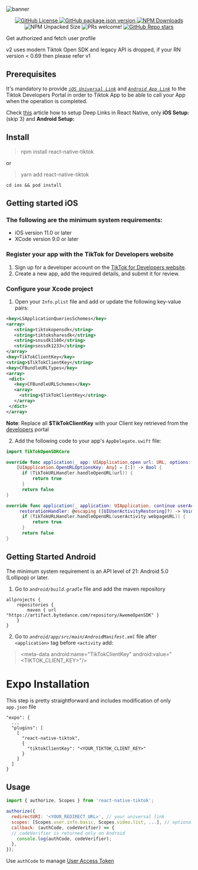 
![banner](https://i.ibb.co/ZRQLsTq8/banner.webp)



<p align="center">
	<a href="https://github.com/Lg0gs/react-native-tiktok/blob/HEAD/LICENSE">
		<img alt="GitHub License" src="https://img.shields.io/github/license/Lg0gs/react-native-tiktok" />
	</a>
	<a href="https://github.com/Lg0gs/react-native-tiktok/releases">
		<img alt="GitHub package.json version" src="https://img.shields.io/github/package-json/v/Lg0gs/react-native-tiktok" />
	</a>
	<a href="https://www.npmjs.com/package/react-native-tiktok">
		<img alt="NPM Downloads" src="https://img.shields.io/npm/dm/react-native-tiktok?color=00bcd4" />
	</a>
	<img alt="NPM Unpacked Size" src="https://img.shields.io/npm/unpacked-size/react-native-tiktok?color=orange">
    <img src="https://img.shields.io/badge/PRs-welcome-brightgreen.svg?color=ab47bc" alt="PRs welcome!" />
	<a href="https://github.com/Lg0gs/react-native-tiktok/stargazers">
		<img alt="GitHub Repo stars" src="https://img.shields.io/github/stars/Lg0gs/react-native-tiktok">
	</a>
</p>



Get authorized and fetch user profile

v2 uses modern Tiktok Open SDK and legacy API is dropped, if your RN version < 0.69 then please refer v1

## Prerequisites
It's mandatory to provide [*`iOS Universal Link`*](https://developer.apple.com/documentation/xcode/allowing-apps-and-websites-to-link-to-your-content/) and [*`Android App Link`*](https://developer.android.com/training/app-links) to the Tiktok Developers Portal in order to Tiktok App to be able to call your App when the operation is completed.

Check [this](https://medium.com/@fashad.ahmed20/how-to-implement-universal-links-in-react-native-19a424db4dcf) article how to setup Deep Links in React Native, only **iOS Setup:** (skip 3) and **Android Setup:**

## Install

> npm install react-native-tiktok

or

> yarn add react-native-tiktok


`cd ios && pod install`

## Getting started iOS

### The following are the minimum system requirements:

-   iOS version 11.0 or later
-   XCode version 9.0 or later

### Register your app with the TikTok for Developers website

1.  Sign up for a developer account on the  [TikTok for Developers website](https://developers.tiktok.com/).
2.  Create a new app, add the required details, and submit it for review.

### Configure your Xcode project

 1. Open your  `Info.plist`  file and add or update the following key-value pairs:
 ```xml
<key>LSApplicationQueriesSchemes</key>
<array>
    <string>tiktokopensdk</string>
    <string>tiktoksharesdk</string>
    <string>snssdk1180</string>
    <string>snssdk1233</string>
</array>
<key>TikTokClientKey</key>
<string>$TikTokClientKey</string>
<key>CFBundleURLTypes</key>
<array>
  <dict>
    <key>CFBundleURLSchemes</key>
    <array>
      <string>$TikTokClientKey</string>
    </array>
  </dict>
</array>
```

**Note**: Replace all **$TikTokClientKey** with your Client key retrieved from the [developers](https://developers.tiktok.com/) portal

2. Add the following code to your app's `AppDelegate.swift` file:

```swift
import TikTokOpenSDKCore

override func application(_ app: UIApplication,open url: URL, options:
    [UIApplication.OpenURLOptionsKey: Any] = [:]) -> Bool {
      if (TikTokURLHandler.handleOpenURL(url)) {
          return true
      }
      return false
}

override func application(_ application: UIApplication, continue userActivity: NSUserActivity,
     restorationHandler: @escaping ([UIUserActivityRestoring]?) -> Void) -> Bool {
      if (TikTokURLHandler.handleOpenURL(userActivity.webpageURL)) {
          return true
      }
      return false
}
```

## Getting Started Android

The minimum system requirement is an API level of 21: Android 5.0 (Lollipop) or later.

1. Go to *`android/build.gradle`* file and add the maven repository

```
allprojects {
    repositories {
        maven { url "https://artifact.bytedance.com/repository/AwemeOpenSDK" }
    }
}
```
2. Go to *`android/app/src/main/AndroidManifest.xml`* file after `<application>` tag before `<activity` add:


> &lt;meta-data android:name="TikTokClientKey" android:value="<TIKTOK_CLIENT_KEY>"/&gt;

# Expo Installation
This step is pretty straightforward and includes modification of only `app.json` file

```json{
"expo": {
  ...
  "plugins": [
    [
      "react-native-tiktok",
      {
        "tiktokClientKey": "<YOUR_TIKTOK_CLIENT_KEY>"
      }
    ]
  ]
}
```

## Usage
```js
import { authorize, Scopes } from 'react-native-tiktok';

authorize({
  redirectURI: '<YOUR_REDIRECT_URL>', // your universal link
  scopes: [Scopes.user.info.basic, Scopes.video.list, ...], // optional: "user.info.basic" will be included by default
  callback: (authCode, codeVerifier) => {
  // codeVerifier is returned only on Android
    console.log(authCode, codeVerifier);
  },
});
```
Use `authCode` to manage [User Access Token](https://developers.tiktok.com/doc/oauth-user-access-token-management)

